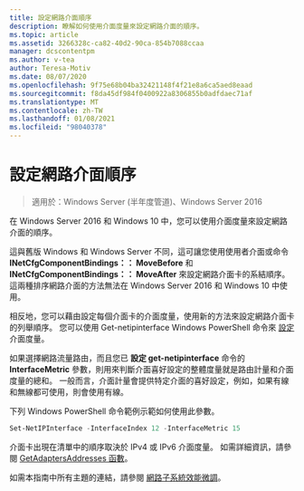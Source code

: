 ```yaml
---
title: 設定網路介面順序
description: 瞭解如何使用介面度量來設定網路介面的順序。
ms.topic: article
ms.assetid: 3266328c-ca82-40d2-90ca-854b7088ccaa
manager: dcscontentpm
ms.author: v-tea
author: Teresa-Motiv
ms.date: 08/07/2020
ms.openlocfilehash: 9f75e68b04ba32421148f4f21e8a6ca5aed8eaad
ms.sourcegitcommit: f8da45df984f0400922a8306855b0adfdaec71af
ms.translationtype: MT
ms.contentlocale: zh-TW
ms.lasthandoff: 01/08/2021
ms.locfileid: "98040378"
---
```

# <a name="configure-the-order-of-network-interfaces"></a>設定網路介面順序

>適用於：Windows Server (半年度管道)、Windows Server 2016

在 Windows Server 2016 和 Windows 10 中，您可以使用介面度量來設定網路介面的順序。

這與舊版 Windows 和 Windows Server 不同，這可讓您使用使用者介面或命令 **INetCfgComponentBindings：： MoveBefore** 和 **INetCfgComponentBindings：： MoveAfter** 來設定網路介面卡的系結順序。 這兩種排序網路介面的方法無法在 Windows Server 2016 和 Windows 10 中使用。

相反地，您可以藉由設定每個介面卡的介面度量，使用新的方法來設定網路介面卡的列舉順序。 您可以使用 Get-netipinterface Windows PowerShell 命令來 [設定](/powershell/module/nettcpip/set-netipinterface) 介面度量。

如果選擇網路流量路由，而且您已 **設定 get-netipinterface** 命令的 **InterfaceMetric** 參數，則用來判斷介面喜好設定的整體度量就是路由計量和介面度量的總和。 一般而言，介面計量會提供特定介面的喜好設定，例如，如果有線和無線都可使用，則會使用有線。

下列 Windows PowerShell 命令範例示範如何使用此參數。

```powershell
Set-NetIPInterface -InterfaceIndex 12 -InterfaceMetric 15
```

介面卡出現在清單中的順序取決於 IPv4 或 IPv6 介面度量。  如需詳細資訊，請參閱 [GetAdaptersAddresses 函數](/windows/win32/api/iphlpapi/nf-iphlpapi-getadaptersaddresses?f=255&MSPPError=-2147217396)。

如需本指南中所有主題的連結，請參閱 [網路子系統效能微調](net-sub-performance-top.md)。